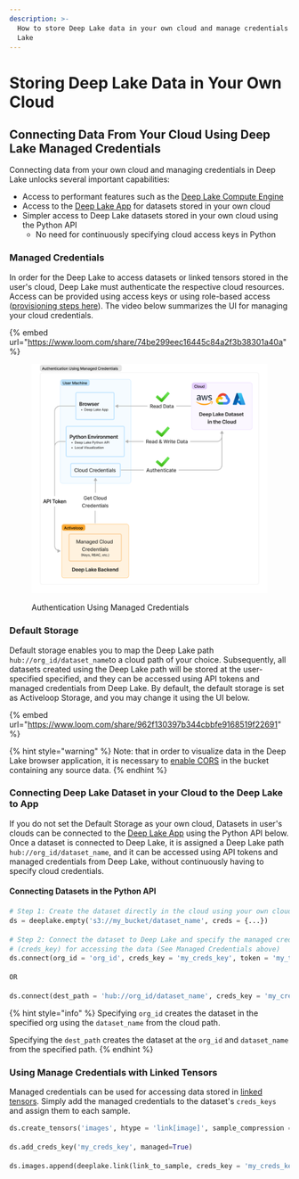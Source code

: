 ```yaml
---
description: >-
  How to store Deep Lake data in your own cloud and manage credentials with Deep
  Lake
---
```


# Storing Deep Lake Data in Your Own Cloud

## Connecting Data From Your Cloud Using Deep Lake Managed Credentials

Connecting data from your own cloud and managing credentials in Deep Lake unlocks several important capabilities:

* Access to performant features such as the [Deep Lake Compute Engine](../../performance-features/introduction.md)
* Access to the [Deep Lake App](https://app.activeloop.ai/) for datasets stored in your own cloud
* Simpler access to Deep Lake datasets stored in your own cloud using the Python API
  * No need for continuously specifying cloud access keys in Python

### Managed Credentials

In order for the Deep Lake to access datasets or linked tensors stored in the user's cloud, Deep Lake must authenticate the respective cloud resources. Access can be provided using access keys or using role-based access ([provisioning steps here](amazon-web-services/provisioning-role-based-access.md)). The video below summarizes the UI for managing your cloud credentials.&#x20;

{% embed url="https://www.loom.com/share/74be299eec16445c84a2f3b38301a40a" %}

<figure><img src="../../.gitbook/assets/Authentication_With_Managed_Creds.png" alt=""><figcaption><p>Authentication Using Managed Credentials</p></figcaption></figure>

### Default Storage

Default storage enables you to map the Deep Lake path `hub://org_id/dataset_name`to a cloud path of your choice. Subsequently, all datasets created using the Deep Lake path will be stored at the user-specified specified, and they can be accessed using API tokens and managed credentials from Deep Lake. By default, the default storage is set as Activeloop Storage, and you may change it using the UI below.

{% embed url="https://www.loom.com/share/962f130397b344cbbfe9168519f22691" %}

{% hint style="warning" %}
Note: that in order to visualize data in the Deep Lake browser application, it is necessary to [enable CORS](amazon-web-services/enabling-cors.md) in the bucket containing any source data.
{% endhint %}

### Connecting Deep Lake Dataset in your Cloud to the Deep Lake to App

If you do not set the Default Storage as your own cloud, Datasets in user's clouds can be connected to the [Deep Lake App](https://app.activeloop.ai/) using the Python API below. Once a dataset is connected to Deep Lake, it is assigned a Deep Lake path `hub://org_id/dataset_name`, and it can be accessed using API tokens and managed credentials from Deep Lake, without continuously having to specify cloud credentials.

#### **Connecting Datasets in the Python API**

```python
# Step 1: Create the dataset directly in the cloud using your own cloud creds
ds = deeplake.empty('s3://my_bucket/dataset_name', creds = {...})

# Step 2: Connect the dataset to Deep Lake and specify the managed credentials
# (creds_key) for accessing the data (See Managed Credentials above)
ds.connect(org_id = 'org_id', creds_key = 'my_creds_key', token = 'my_token')

OR

ds.connect(dest_path = 'hub://org_id/dataset_name', creds_key = 'my_creds_key', token = 'my_token')
```

{% hint style="info" %}
Specifying `org_id` creates the dataset in the specified org using the `dataset_name` from the cloud path.&#x20;

Specifying the `dest_path` creates the dataset at the `org_id` and `dataset_name` from the specified path.&#x20;
{% endhint %}

### Using Manage Credentials with Linked Tensors

Managed credentials can be used for accessing data stored in [linked tensors](https://docs.deeplake.ai/en/latest/Htypes.html#link-htype). Simply add the managed credentials to the dataset's `creds_keys` and assign them to each sample.

```python
ds.create_tensors('images', htype = 'link[image]', sample_compression = 'jpeg')

ds.add_creds_key('my_creds_key', managed=True)

ds.images.append(deeplake.link(link_to_sample, creds_key = 'my_creds_key')
```

